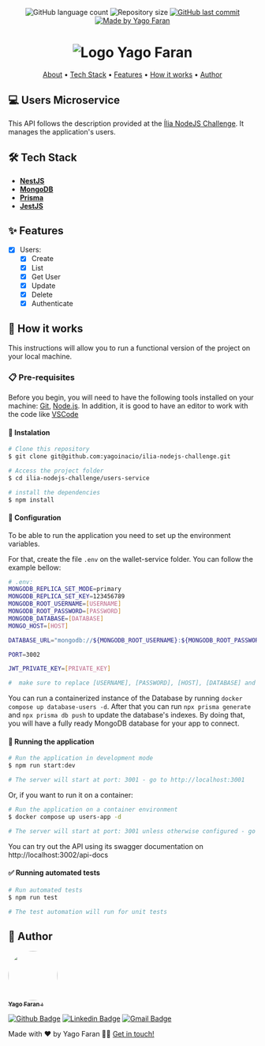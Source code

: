 <p align="center">
  <img alt="GitHub language count" src="https://img.shields.io/github/languages/count/yagoinacio/ilia-nodejs-challenge?color=353949">

  <img alt="Repository size" src="https://img.shields.io/github/repo-size/yagoinacio/ilia-nodejs-challenge">

  <a href="https://github.com/yagoinacio/ilia-nodejs-challenge/commits/main">
    <img alt="GitHub last commit" src="https://img.shields.io/github/last-commit/yagoinacio/ilia-nodejs-challenge">
  </a>

  <a href="https://yagofaran.dev">
    <img alt="Made by Yago Faran" src="https://img.shields.io/badge/made_by-Yago_Faran-353949">
  </a>
</p>

<h1 align="center">
    <img alt="Logo Yago Faran" title="#YagoFaran" src="https://portfolio.yagofaran.dev/api/images/logo.svg" />
</h1>

<p align="center">
 <a href="#-users-microservice">About</a> •
 <a href="#-tech-stack">Tech Stack</a> • 
 <a href="#-features">Features</a> •
 <!-- <a href="#-layout">Layout</a> •  -->
 <a href="#-how-it-works">How it works</a> • 
 <!-- <a href="#-contributors">Contributors</a> •  -->
 <a href="#-author">Author</a>
</p>

## 💻 Users Microservice

This API follows the description provided at the [Ília NodeJS Challenge](https://github.com/aisdigital/ilia-nodejs-challenge). It manages the application's users.

## 🛠 Tech Stack

-   **[NestJS](https://nestjs.com)**
-   **[MongoDB](https://www.mongodb.com)**
-   **[Prisma](https://www.prisma.io)**
-   **[JestJS](https://jestjs.io)**

## ✨ Features

- [x] Users:
  - [x] Create
  - [x] List
  - [x] Get User
  - [x] Update
  - [x] Delete
  - [x] Authenticate

## 🚀 How it works

This instructions will allow you to run a functional version of the project on your local machine.

### 📋 Pre-requisites

Before you begin, you will need to have the following tools installed on your machine:
[Git](https://git-scm.com), [Node.js](https://nodejs.org/en/).
In addition, it is good to have an editor to work with the code like [VSCode](https://code.visualstudio.com/)

#### 🔧 Instalation

```bash
# Clone this repository
$ git clone git@github.com:yagoinacio/ilia-nodejs-challenge.git

# Access the project folder
$ cd ilia-nodejs-challenge/users-service

# install the dependencies
$ npm install
```

#### 🔧 Configuration

To be able to run the application you need to set up the environment variables.

For that, create the file ```.env``` on the wallet-service folder. You can follow the example bellow:

```bash
# .env:
MONGODB_REPLICA_SET_MODE=primary
MONGODB_REPLICA_SET_KEY=123456789
MONGODB_ROOT_USERNAME=[USERNAME]
MONGODB_ROOT_PASSWORD=[PASSWORD]
MONGODB_DATABASE=[DATABASE]
MONGO_HOST=[HOST]

DATABASE_URL="mongodb://${MONGODB_ROOT_USERNAME}:${MONGODB_ROOT_PASSWORD}@${MONGO_HOST}:27017/${MONGODB_DATABASE}?authSource=admin&readPreference=primary&ssl=false&directConnection=true"

PORT=3002

JWT_PRIVATE_KEY=[PRIVATE_KEY]

#  make sure to replace [USERNAME], [PASSWORD], [HOST], [DATABASE] and [PRIVATE_KEY] with actual values
```

You can run a containerized instance of the Database by running ```docker compose up database-users -d```.
After that you can run ```npx prisma generate``` and ```npx prisma db push``` to update the database's indexes. By doing that, you will have a fully ready MongoDB database for your app to connect. 

#### 🎲 Running the application

```bash
# Run the application in development mode
$ npm run start:dev

# The server will start at port: 3001 - go to http://localhost:3001
```

Or, if you want to run it on a container:

```bash
# Run the application on a container environment
$ docker compose up users-app -d

# The server will start at port: 3001 unless otherwise configured - go to http://localhost:3001
```

You can try out the API using its swagger documentation on http://localhost:3002/api-docs

#### ✅ Running automated tests

```bash
# Run automated tests
$ npm run test

# The test automation will run for unit tests
```

## 🦸 Author

<a href="https://yagofaran.dev">
 <img style="border-radius: 50%;" src="https://avatars.githubusercontent.com/yagoinacio" width="100px;" alt=""/>
 <br />
 <sub><b>Yago Faran 💧</b></sub>
</a>

[![Github Badge](https://img.shields.io/badge/-YagoInacio-gray?style=flat-square&labelColor=gray&logo=github&logoColor=white&link=https://github.com/yagoinacio)](https://github.com/yagoinacio)
[![Linkedin Badge](https://img.shields.io/badge/-Yago-blue?style=flat-square&logo=Linkedin&logoColor=white&link=https://www.linkedin.com/in/yagoinacio/)](https://www.linkedin.com/in/yagoinacio/) 
[![Gmail Badge](https://img.shields.io/badge/-yagofaran@gmail.com-c14438?style=flat-square&logo=Gmail&logoColor=white&link=mailto:yagofaran@gmail.com)](mailto:yagofaran@gmail.com)


Made with ❤️ by Yago Faran 👋🏽 [Get in touch!](https://www.linkedin.com/in/yagoinacio/)